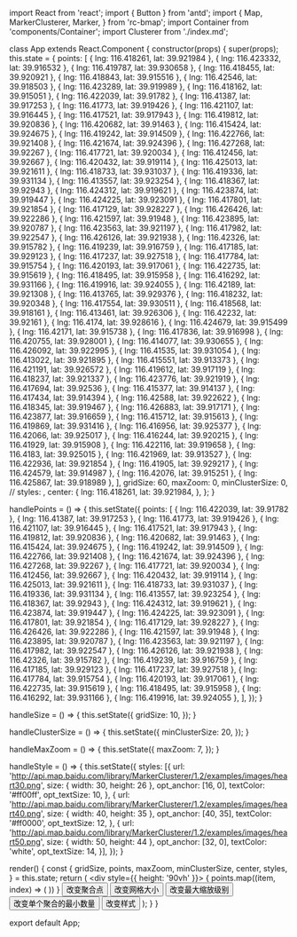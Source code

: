import React from 'react';
import { Button } from 'antd';
import {
  Map,
  MarkerClusterer,
  Marker,
} from 'rc-bmap';
import Container from 'components/Container';
import Clusterer from './index.md';

class App extends React.Component {
  constructor(props) {
    super(props);
    this.state = {
      points: [
        { lng: 116.418261, lat: 39.921984 },
        { lng: 116.423332, lat: 39.916532 },
        { lng: 116.419787, lat: 39.930658 },
        { lng: 116.418455, lat: 39.920921 },
        { lng: 116.418843, lat: 39.915516 },
        { lng: 116.42546, lat: 39.918503 },
        { lng: 116.423289, lat: 39.919989 },
        { lng: 116.418162, lat: 39.915051 },
        { lng: 116.422039, lat: 39.91782 },
        { lng: 116.41387, lat: 39.917253 },
        { lng: 116.41773, lat: 39.919426 },
        { lng: 116.421107, lat: 39.916445 },
        { lng: 116.417521, lat: 39.917943 },
        { lng: 116.419812, lat: 39.920836 },
        { lng: 116.420682, lat: 39.91463 },
        { lng: 116.415424, lat: 39.924675 },
        { lng: 116.419242, lat: 39.914509 },
        { lng: 116.422766, lat: 39.921408 },
        { lng: 116.421674, lat: 39.924396 },
        { lng: 116.427268, lat: 39.92267 },
        { lng: 116.417721, lat: 39.920034 },
        { lng: 116.412456, lat: 39.92667 },
        { lng: 116.420432, lat: 39.919114 },
        { lng: 116.425013, lat: 39.921611 },
        { lng: 116.418733, lat: 39.931037 },
        { lng: 116.419336, lat: 39.931134 },
        { lng: 116.413557, lat: 39.923254 },
        { lng: 116.418367, lat: 39.92943 },
        { lng: 116.424312, lat: 39.919621 },
        { lng: 116.423874, lat: 39.919447 },
        { lng: 116.424225, lat: 39.923091 },
        { lng: 116.417801, lat: 39.921854 },
        { lng: 116.417129, lat: 39.928227 },
        { lng: 116.426426, lat: 39.922286 },
        { lng: 116.421597, lat: 39.91948 },
        { lng: 116.423895, lat: 39.920787 },
        { lng: 116.423563, lat: 39.921197 },
        { lng: 116.417982, lat: 39.922547 },
        { lng: 116.426126, lat: 39.921938 },
        { lng: 116.42326, lat: 39.915782 },
        { lng: 116.419239, lat: 39.916759 },
        { lng: 116.417185, lat: 39.929123 },
        { lng: 116.417237, lat: 39.927518 },
        { lng: 116.417784, lat: 39.915754 },
        { lng: 116.420193, lat: 39.917061 },
        { lng: 116.422735, lat: 39.915619 },
        { lng: 116.418495, lat: 39.915958 },
        { lng: 116.416292, lat: 39.931166 },
        { lng: 116.419916, lat: 39.924055 },
        { lng: 116.42189, lat: 39.921308 },
        { lng: 116.413765, lat: 39.929376 },
        { lng: 116.418232, lat: 39.920348 },
        { lng: 116.417554, lat: 39.930511 },
        { lng: 116.418568, lat: 39.918161 },
        { lng: 116.413461, lat: 39.926306 },
        { lng: 116.42232, lat: 39.92161 },
        { lng: 116.4174, lat: 39.928616 },
        { lng: 116.424679, lat: 39.915499 },
        { lng: 116.42171, lat: 39.915738 },
        { lng: 116.417836, lat: 39.916998 },
        { lng: 116.420755, lat: 39.928001 },
        { lng: 116.414077, lat: 39.930655 },
        { lng: 116.426092, lat: 39.922995 },
        { lng: 116.41535, lat: 39.931054 },
        { lng: 116.413022, lat: 39.921895 },
        { lng: 116.415551, lat: 39.913373 },
        { lng: 116.421191, lat: 39.926572 },
        { lng: 116.419612, lat: 39.917119 },
        { lng: 116.418237, lat: 39.921337 },
        { lng: 116.423776, lat: 39.921919 },
        { lng: 116.417694, lat: 39.92536 },
        { lng: 116.415377, lat: 39.914137 },
        { lng: 116.417434, lat: 39.914394 },
        { lng: 116.42588, lat: 39.922622 },
        { lng: 116.418345, lat: 39.919467 },
        { lng: 116.426883, lat: 39.917171 },
        { lng: 116.423877, lat: 39.916659 },
        { lng: 116.415712, lat: 39.915613 },
        { lng: 116.419869, lat: 39.931416 },
        { lng: 116.416956, lat: 39.925377 },
        { lng: 116.42066, lat: 39.925017 },
        { lng: 116.416244, lat: 39.920215 },
        { lng: 116.41929, lat: 39.915908 },
        { lng: 116.422116, lat: 39.919658 },
        { lng: 116.4183, lat: 39.925015 },
        { lng: 116.421969, lat: 39.913527 },
        { lng: 116.422936, lat: 39.921854 },
        { lng: 116.41905, lat: 39.929217 },
        { lng: 116.424579, lat: 39.914987 },
        { lng: 116.42076, lat: 39.915251 },
        { lng: 116.425867, lat: 39.918989 },
      ],
      gridSize: 60,
      maxZoom: 0,
      minClusterSize: 0,
      // styles: ,
      center: {
        lng: 116.418261, lat: 39.921984,
      },
    };
  }

  handlePoints = () => {
    this.setState({
      points: [
        { lng: 116.422039, lat: 39.91782 },
        { lng: 116.41387, lat: 39.917253 },
        { lng: 116.41773, lat: 39.919426 },
        { lng: 116.421107, lat: 39.916445 },
        { lng: 116.417521, lat: 39.917943 },
        { lng: 116.419812, lat: 39.920836 },
        { lng: 116.420682, lat: 39.91463 },
        { lng: 116.415424, lat: 39.924675 },
        { lng: 116.419242, lat: 39.914509 },
        { lng: 116.422766, lat: 39.921408 },
        { lng: 116.421674, lat: 39.924396 },
        { lng: 116.427268, lat: 39.92267 },
        { lng: 116.417721, lat: 39.920034 },
        { lng: 116.412456, lat: 39.92667 },
        { lng: 116.420432, lat: 39.919114 },
        { lng: 116.425013, lat: 39.921611 },
        { lng: 116.418733, lat: 39.931037 },
        { lng: 116.419336, lat: 39.931134 },
        { lng: 116.413557, lat: 39.923254 },
        { lng: 116.418367, lat: 39.92943 },
        { lng: 116.424312, lat: 39.919621 },
        { lng: 116.423874, lat: 39.919447 },
        { lng: 116.424225, lat: 39.923091 },
        { lng: 116.417801, lat: 39.921854 },
        { lng: 116.417129, lat: 39.928227 },
        { lng: 116.426426, lat: 39.922286 },
        { lng: 116.421597, lat: 39.91948 },
        { lng: 116.423895, lat: 39.920787 },
        { lng: 116.423563, lat: 39.921197 },
        { lng: 116.417982, lat: 39.922547 },
        { lng: 116.426126, lat: 39.921938 },
        { lng: 116.42326, lat: 39.915782 },
        { lng: 116.419239, lat: 39.916759 },
        { lng: 116.417185, lat: 39.929123 },
        { lng: 116.417237, lat: 39.927518 },
        { lng: 116.417784, lat: 39.915754 },
        { lng: 116.420193, lat: 39.917061 },
        { lng: 116.422735, lat: 39.915619 },
        { lng: 116.418495, lat: 39.915958 },
        { lng: 116.416292, lat: 39.931166 },
        { lng: 116.419916, lat: 39.924055 },
      ],
    });
  }

  handleSize = () => {
    this.setState({
      gridSize: 10,
    });
  }

  handleClusterSize = () => {
    this.setState({
      minClusterSize: 20,
    });
  }

  handleMaxZoom = () => {
    this.setState({
      maxZoom: 7,
    });
  }

  handleStyle = () => {
    this.setState({
      styles: [{
        url: 'http://api.map.baidu.com/library/MarkerClusterer/1.2/examples/images/heart30.png',
        size: { width: 30, height: 26 },
        opt_anchor: [16, 0],
        textColor: '#ff00ff',
        opt_textSize: 10,
      }, {
        url: 'http://api.map.baidu.com/library/MarkerClusterer/1.2/examples/images/heart40.png',
        size: { width: 40, height: 35 },
        opt_anchor: [40, 35],
        textColor: '#ff0000',
        opt_textSize: 12,
      }, {
        url: 'http://api.map.baidu.com/library/MarkerClusterer/1.2/examples/images/heart50.png',
        size: { width: 50, height: 44 },
        opt_anchor: [32, 0],
        textColor: 'white',
        opt_textSize: 14,
      }],
    });
  }

  render() {
    const {
      gridSize, points, maxZoom, minClusterSize, center, styles,
    } = this.state;
    return (
      <Container code={Clusterer}>
        <div style={{ height: '90vh' }}>
          <Map
            ak="dbLUj1nQTvDvKXkov5fhnH5HIE88RUEO"
            scrollWheelZoom
            center={center}
          >
            <MarkerClusterer
              averageCenter
              gridSize={gridSize}
              maxZoom={maxZoom}
              minClusterSize={minClusterSize}
              styles={styles}
            >
              {
                points.map((item, index) => (
                  <Marker
                    key={index}
                    point={item}
                  />
                ))
              }
            </MarkerClusterer>
          </Map>
          <Button onClick={this.handlePoints}>改变聚合点</Button>
          <Button onClick={this.handleSize}>改变网格大小</Button>
          <Button onClick={this.handleMaxZoom}>改变最大缩放级别</Button>
          <Button onClick={this.handleClusterSize}>改变单个聚合的最小数量</Button>
          <Button onClick={this.handleStyle}>改变样式</Button>
        </div>
      </Container>
    );
  }
}

export default App;
